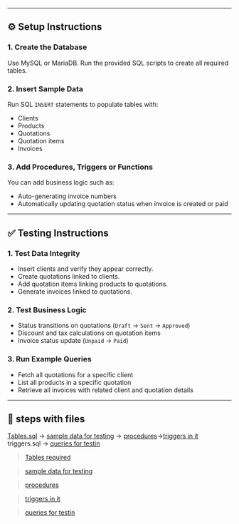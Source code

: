 
---

## ⚙️ Setup Instructions

### 1. Create the Database

Use MySQL or MariaDB. Run the provided SQL scripts to create all required tables.

### 2. Insert Sample Data

Run SQL `INSERT` statements to populate tables with:
- Clients
- Products
- Quotations
- Quotation items
- Invoices

### 3. Add Procedures, Triggers or Functions

You can add business logic such as:
- Auto-generating invoice numbers
- Automatically updating quotation status when invoice is created or paid

---

## ✅ Testing Instructions

### 1. Test Data Integrity

- Insert clients and verify they appear correctly.
- Create quotations linked to clients.
- Add quotation items linking products to quotations.
- Generate invoices linked to quotations.

### 2. Test Business Logic

- Status transitions on quotations (`Draft` → `Sent` → `Approved`)
- Discount and tax calculations on quotation items
- Invoice status update (`Unpaid` → `Paid`)

### 3. Run Example Queries

- Fetch all quotations for a specific client
- List all products in a specific quotation
- Retrieve all invoices with related client and quotation details

---

## 🔧 steps with files

 [Tables.sql](Tables.sql) → [sample data for testing](sample_data.sql) → [procedures](procedures.sql)→[triggers in it](triggers.sql) triggers.sql →  [queries for testin](queries.sql)

> [Tables required ](Tables.sql) 

> [sample data for testing](sample_data.sql)

> [procedures](procedures.sql)

> [triggers in it](triggers.sql)

> [queries for testin](queries.sql)



